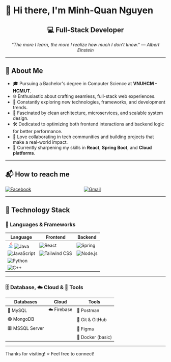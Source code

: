 # 👋 Hi there, I'm Minh-Quan Nguyen

<h2 align="center">💻 Full-Stack Developer</h2>

<p align="center"><i>"The more I learn, the more I realize how much I don’t know." — Albert Einstein</i></p>


---

## 🌟 About Me

- 🎓 Pursuing a Bachelor's degree in Computer Science at **VNUHCM - HCMUT**.
- 🌐 Enthusiastic about crafting seamless, full-stack web experiences.
- 🚀 Constantly exploring new technologies, frameworks, and development trends.
- 🧩 Fascinated by clean architecture, microservices, and scalable system design.
- 🛠️ Dedicated to optimizing both frontend interactions and backend logic for better performance.
- 🤝 Love collaborating in tech communities and building projects that make a real-world impact.
- 🎯 Currently sharpening my skills in **React**, **Spring Boot**, and **Cloud platforms**.


---

## 📬 How to reach me

<div style="display: flex; justify-content: space-between; width: 300px;">
  <a href="https://www.facebook.com/nguyen.minh.quan.354647/" target="_blank" rel="noopener noreferrer">
    <img src="https://img.shields.io/badge/Facebook-1877F2?logo=facebook&logoColor=white&style=for-the-badge" alt="Facebook" />
  </a>
   <a href="mailto:ngminhquan161004@gmail.com" target="_blank" rel="noopener noreferrer">
    <img src="https://img.shields.io/badge/Gmail-D14836?logo=gmail&logoColor=white&style=for-the-badge" alt="Gmail" />
  </a>
</div>


---

## 🚀 Technology Stack

### 🧠 Languages & Frameworks

| **Language** | **Frontend** | **Backend** |
|--------------|--------------|-------------|
| <img src="https://raw.githubusercontent.com/devicons/devicon/master/icons/java/java-original.svg" height="20"/>![Java](https://img.shields.io/badge/-Java-007396?logo=java&logoColor=white&style=flat-square) | ![React](https://img.shields.io/badge/-React-61DAFB?logo=react&logoColor=black&style=flat-square) | ![Spring](https://img.shields.io/badge/-Spring-6DB33F?logo=spring&logoColor=white&style=flat-square) |
| ![JavaScript](https://img.shields.io/badge/-JavaScript-F7DF1E?logo=javascript&logoColor=black&style=flat-square) | ![Tailwind CSS](https://img.shields.io/badge/-Tailwind-38B2AC?logo=tailwind-css&logoColor=white&style=flat-square) | ![Node.js](https://img.shields.io/badge/-Node.js-339933?logo=node.js&logoColor=white&style=flat-square) |
| ![Python](https://img.shields.io/badge/-Python-3776AB?logo=python&logoColor=white&style=flat-square) 
| ![C++](https://img.shields.io/badge/-C++-00599C?logo=c%2B%2B&logoColor=white&style=flat-square)                                                                              |
---


### 🗄️ Database, ☁️ Cloud & 🧰 Tools

| Databases       | Cloud       | Tools             |
| --------------- | ----------- | ----------------- |
| 🐬 MySQL        | ☁️ Firebase | 🧪 Postman        |
| 🟢 MongoDB      |             | 🔧 Git & GitHub   |
| 🟥 MSSQL Server |             | 🎨 Figma          |
|                 |             | 🐳 Docker (basic) |

---

Thanks for visiting! ⭐ Feel free to connect!

